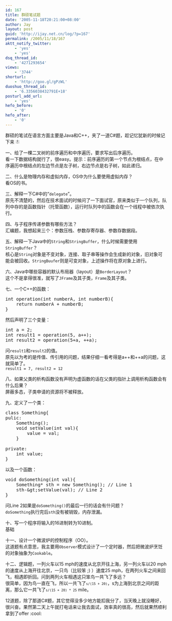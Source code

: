 ```yaml
---
id: 167
title: 群硕笔试题
date: '2005-11-18T20:21:00+08:00'
author: Jay
layout: post
guid: 'http://ijay.net.cn/log/?p=167'
permalink: /2005/11/18/167
aktt_notify_twitter:
    - 'yes'
    - 'yes'
dsq_thread_id:
    - '4271293654'
views:
    - '3744'
shorturl:
    - 'http://goo.gl/gPzWL'
duoshuo_thread_id:
    - '6.3356038432791E+18'
posturl_add_url:
    - 'yes'
hefo_before:
    - '0'
hefo_after:
    - '0'
---
```


<!-- wp:paragraph -->
<p>群硕的笔试在语言方面主要是Java和C++，夹了一道C#题，趁记忆犹新的时候记下来 :!:</p>
<!-- /wp:paragraph -->

<!-- wp:paragraph -->
<p>一、给了一棵二叉树的前序遍历和中序遍历，要求写出后序遍历。<br>看一下数据结构就行了，很easy。提示：前序遍历的第一个节点为根结点，在中序遍历中根结点的左边节点是左子树，右边节点是右子树，如此递归。</p>
<!-- /wp:paragraph -->

<!-- wp:paragraph -->
<p>二、什么是物理内存和虚拟内存，OS中为什么要使用虚拟内存？<br>看OS的书。</p>
<!-- /wp:paragraph -->

<!-- wp:paragraph -->
<p>三、解释一下C#中的“<code data-enlighter-language="generic" class="EnlighterJSRAW">delegate</code>”。<br>原先不清楚的，然后在技术面试的时候问了一下面试官，原来类似于一个队列，队列中存的是函数指针（托管函数），运行时队列中的函数会在一个线程中被依次执行。</p>
<!-- /wp:paragraph -->

<!-- wp:paragraph -->
<p>四、与子程序传递参数有哪些方法？<br>汇编题，我想起来三个：参数压栈、参数存寄存器、参数存数据段。</p>
<!-- /wp:paragraph -->

<!-- wp:paragraph -->
<p>五、解释一下Java中的<code data-enlighter-language="generic" class="EnlighterJSRAW">String</code>和<code data-enlighter-language="generic" class="EnlighterJSRAW">StringBuffer</code>，什么时候需要使用<code data-enlighter-language="generic" class="EnlighterJSRAW">StringBuffer</code>？<br>核心是<code data-enlighter-language="generic" class="EnlighterJSRAW">String</code>对象是不变对象，连接、取子串等操作会生成新的对象，旧对象可能会被回收。<code data-enlighter-language="generic" class="EnlighterJSRAW">StringBuufer</code>则是可变对象，上述操作将在原对象上进行。</p>
<!-- /wp:paragraph -->

<!-- wp:paragraph -->
<p>六、Java中哪些容器的默认布局器（layout）是<code data-enlighter-language="generic" class="EnlighterJSRAW">BorderLayout</code>？<br>这个不是拿得很准，就写了<code data-enlighter-language="generic" class="EnlighterJSRAW">JFrame</code>及其子类，<code data-enlighter-language="generic" class="EnlighterJSRAW">Frame</code>及其子类。</p>
<!-- /wp:paragraph -->

<!-- wp:paragraph -->
<p>七、一个C++的函数：</p>
<!-- /wp:paragraph -->

<!-- wp:enlighter/codeblock {"language":"cpp"} -->
<pre class="EnlighterJSRAW" data-enlighter-language="cpp" data-enlighter-theme="" data-enlighter-highlight="" data-enlighter-linenumbers="" data-enlighter-lineoffset="" data-enlighter-title="" data-enlighter-group="">int operation(int numberA, int numberB){
    return numberA + numberB;
}</pre>
<!-- /wp:enlighter/codeblock -->

<!-- wp:paragraph -->
<p>然后声明了三个变量：</p>
<!-- /wp:paragraph -->

<!-- wp:enlighter/codeblock {"language":"cpp"} -->
<pre class="EnlighterJSRAW" data-enlighter-language="cpp" data-enlighter-theme="" data-enlighter-highlight="" data-enlighter-linenumbers="" data-enlighter-lineoffset="" data-enlighter-title="" data-enlighter-group="">int a = 2;
int result1 = operation(5, a++);
int result2 = operation(5+a, ++a);</pre>
<!-- /wp:enlighter/codeblock -->

<!-- wp:paragraph -->
<p>问<code data-enlighter-language="generic" class="EnlighterJSRAW">result1</code>和<code data-enlighter-language="generic" class="EnlighterJSRAW">result2</code>的值。<br>原先以为考的是传值、传引用的问题，结果仔细一看考得是a++和++a的问题，这就简单了。<br><code data-enlighter-language="generic" class="EnlighterJSRAW">result1 = 7, result2 = 12</code></p>
<!-- /wp:paragraph -->

<!-- wp:paragraph -->
<p>八、如果父类的析构函数没有声明为虚函数的话在父类的指针上调用析构函数会有什么后果？<br>屏蔽多态，子类申请的资源将不被释放。</p>
<!-- /wp:paragraph -->

<!-- wp:paragraph -->
<p>九、定义了一个类：</p>
<!-- /wp:paragraph -->

<!-- wp:enlighter/codeblock {"language":"cpp"} -->
<pre class="EnlighterJSRAW" data-enlighter-language="cpp" data-enlighter-theme="" data-enlighter-highlight="" data-enlighter-linenumbers="" data-enlighter-lineoffset="" data-enlighter-title="" data-enlighter-group="">class Something{
pulic:
    Something();
    void setValue(int val){
        value = val;
    }

private:
    int value;
}</pre>
<!-- /wp:enlighter/codeblock -->

<!-- wp:paragraph -->
<p>以及一个函数：</p>
<!-- /wp:paragraph -->

<!-- wp:enlighter/codeblock {"language":"cpp"} -->
<pre class="EnlighterJSRAW" data-enlighter-language="cpp" data-enlighter-theme="" data-enlighter-highlight="" data-enlighter-linenumbers="" data-enlighter-lineoffset="" data-enlighter-title="" data-enlighter-group="">void doSomething(int val){
    Something* sth = new Something(); // Line 1
    sth-&amp;gt;setValue(val); // Line 2
}</pre>
<!-- /wp:enlighter/codeblock -->

<!-- wp:paragraph -->
<p>问Line 2如果是<code data-enlighter-language="generic" class="EnlighterJSRAW">doSomething()</code>的最后一行的话会有什问题？<br><code data-enlighter-language="generic" class="EnlighterJSRAW">doSomething</code>执行完后<code data-enlighter-language="generic" class="EnlighterJSRAW">sth</code>没有被销毁，内存泄漏。</p>
<!-- /wp:paragraph -->

<!-- wp:paragraph -->
<p>十、写一个程序将输入的16进制转为10进制。<br>基础</p>
<!-- /wp:paragraph -->

<!-- wp:paragraph -->
<p>十一、设计一个微波炉的控制程序（OO）。<br>这道题有点意思，我主要用<code data-enlighter-language="generic" class="EnlighterJSRAW">Observer</code>模式设计了一个定时器，然后把微波炉烹饪的对象抽象为<code data-enlighter-language="generic" class="EnlighterJSRAW">Cookable</code>。</p>
<!-- /wp:paragraph -->

<!-- wp:paragraph -->
<p>十二、逻辑题，一列火车以15 mph的速度从北京开往上海，另一列火车以20 mph的速度从上海开往北京，一只鸟（比较笨 ;) ）速度25 mph，在两列火车之间来回飞，相遇即折回。问到两列火车相遇这只笨鸟一共飞了多远？<br>很简单，因为鸟一直在飞，所以一共飞了<code><code data-enlighter-language="generic" class="EnlighterJSRAW">s/(15 + 20)</code></code>，s为上海到北京之间的距离，那么它一共飞了<code><code data-enlighter-language="generic" class="EnlighterJSRAW">s/(15 + 20) * 25</code></code> mile。</p>
<!-- /wp:paragraph -->

<!-- wp:paragraph -->
<p>12道题，除了那道C#题，其它觉得没多少地方能扣我分了，当天晚上就没睡好，很兴奋。果然第二天上午就打电话来让我去面试，效率真的很高，然后就果然顺利拿到了offer :cool:</p>
<!-- /wp:paragraph -->